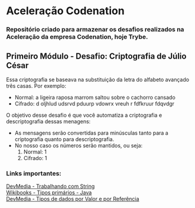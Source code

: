 # Aceleração Codenation
### Repositório criado para armazenar os desafios realizados na Aceleração da empresa Codenation, hoje Trybe.

## Primeiro Módulo - Desafio: Criptografia de Júlio César
Essa criptografia se baseava na substituição da letra do alfabeto avançado três casas. Por exemplo:
* Normal: a ligeira raposa marrom saltou sobre o cachorro cansado
* Cifrado: d oljhlud udsrvd pduurp vdowrx vreuh r fdfkruur fdqvdgr

O objetivo desse desafio é que você automatiza a criptografia e descriptografia dessas menagens:
* As mensagens serão convertidas para minúsculas tanto para a criptografia quanto para descriptografia.
* No nosso caso os números serão mantidos, ou seja:
  1. Normal: 1
  2. Cifrado: 1
  
### Links importantes:
[DevMedia - Trabalhando com String](https://www.devmedia.com.br/trabalhando-com-string-string-em-java/21737)</br>
[Wikibooks - Tipos primários - Java](https://pt.wikibooks.org/wiki/Java/Tipos_de_dados_prim%C3%A1rios)</br>
[DevMedia - Tipos de dados por Valor e por Referência](https://www.devmedia.com.br/tipos-de-dados-por-valor-e-por-referencia-em-java/25293)</br>
